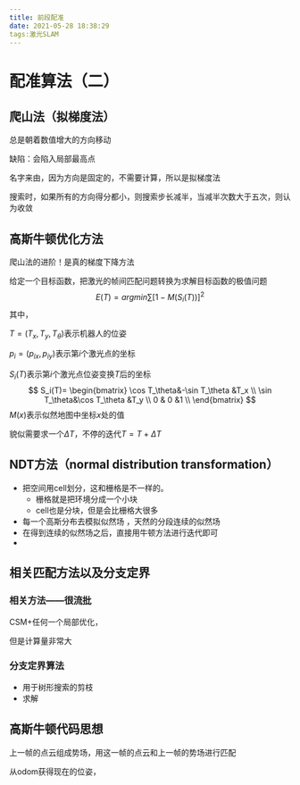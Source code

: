 ```yaml
---
title: 前段配准
date: 2021-05-28 18:38:29
tags:激光SLAM
---
```


# 配准算法（二）

## 爬山法（拟梯度法）

总是朝着数值增大的方向移动

缺陷：会陷入局部最高点



名字来由，因为方向是固定的，不需要计算，所以是拟梯度法

搜索时，如果所有的方向得分都小，则搜索步长减半，当减半次数大于五次，则认为收敛



## 高斯牛顿优化方法

爬山法的进阶！是真的梯度下降方法

 给定一个目标函数，把激光的帧间匹配问题转换为求解目标函数的极值问题
$$
E(T) = argmin\sum[1-M(S_i(T))]^2
$$
其中，

$T=(T_x,T_y,T_\theta)$表示机器人的位姿

$p_i=(p_{ix},p_{iy})$表示第$i$个激光点的坐标

$S_i(T)$表示第$i$个激光点位姿变换$T$后的坐标
$$
S_i(T)=
\begin{bmatrix}
\cos T_\theta&-\sin T_\theta &T_x \\
\sin T_\theta&\cos T_\theta &T_y \\
0 & 0 &1 \\
\end{bmatrix}
$$
$M(x)$表示似然地图中坐标$x$处的值

貌似需要求一个$\Delta T$，不停的迭代$T=T+\Delta T$

## NDT方法（normal distribution transformation）

- 把空间用cell划分，这和栅格是不一样的。
  - 栅格就是把环境分成一个小块
  - cell也是分块，但是会比栅格大很多
- 每一个高斯分布去模拟似然场 ，天然的分段连续的似然场
- 在得到连续的似然场之后，直接用牛顿方法进行迭代即可
- 

## 相关匹配方法以及分支定界

### 相关方法——很流批

CSM+任何一个局部优化，

但是计算量非常大



### 分支定界算法

- 用于树形搜索的剪枝
- 求解



## 高斯牛顿代码思想

上一帧的点云组成势场，用这一帧的点云和上一帧的势场进行匹配

从odom获得现在的位姿，